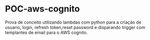 # POC-aws-cognito
Prova de conceito utilizando lambdas com python para a criação de usuario, login, refresh token,reset password e disparando trigger com templantes de email para o AWS cognito.
